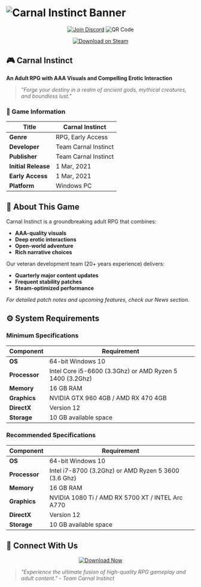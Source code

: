 # ![Carnal Instinct Banner](https://carnal-instinct.com/wp-content/uploads/2024/10/MakeOut.png)

<div align="center">
  
[![Join Discord](https://img.shields.io/badge/DISCORD-JOIN-%235865F2?style=for-the-badge&logo=discord&logoColor=white)](https://discord.gg/t4kmCEQP2x)
![QR Code](https://api.qrserver.com/v1/create-qr-code/?size=150x150&data=https://discord.gg/t4kmCEQP2x)

[![Download on Steam](https://img.shields.io/badge/STEAM-DOWNLOAD-%23171a21?style=for-the-badge&logo=steam&logoColor=white&fontSize=24)](https://tinyurl.com/carnal-instinct)

</div>

## 🎮 Carnal Instinct
**An Adult RPG with AAA Visuals and Compelling Erotic Interaction**

> *"Forge your destiny in a realm of ancient gods, mythical creatures, and boundless lust."*

### 📜 Game Information
| Title | Carnal Instinct |
|-------|-----------------|
| **Genre** | RPG, Early Access |
| **Developer** | Team Carnal Instinct |
| **Publisher** | Team Carnal Instinct |
| **Initial Release** | 1 Mar, 2021 |
| **Early Access** | 1 Mar, 2021 |
| **Platform** | Windows PC |

## 🌟 About This Game
Carnal Instinct is a groundbreaking adult RPG that combines:
- **AAA-quality visuals**
- **Deep erotic interactions**
- **Open-world adventure**
- **Rich narrative choices**

Our veteran development team (20+ years experience) delivers:
- **Quarterly major content updates**
- **Frequent stability patches**
- **Steam-optimized performance**

*For detailed patch notes and upcoming features, check our News section.*

## ⚙ System Requirements
### Minimum Specifications
| Component | Requirement |
|-----------|-------------|
| **OS** | 64-bit Windows 10 |
| **Processor** | Intel Core i5-6600 (3.3Ghz) or AMD Ryzen 5 1400 (3.2Ghz) |
| **Memory** | 16 GB RAM |
| **Graphics** | NVIDIA GTX 960 4GB / AMD RX 470 4GB |
| **DirectX** | Version 12 |
| **Storage** | 10 GB available space |

### Recommended Specifications
| Component | Requirement |
|-----------|-------------|
| **OS** | 64-bit Windows 10 |
| **Processor** | Intel i7-8700 (3.2Ghz) or AMD Ryzen 5 3600 (3.6 Ghz) |
| **Memory** | 16 GB RAM |
| **Graphics** | NVIDIA 1080 Ti / AMD RX 5700 XT / INTEL Arc A770 |
| **DirectX** | Version 12 |
| **Storage** | 10 GB available space |

## 🔗 Connect With Us
<div align="center">

[![Download Now](https://img.shields.io/badge/%E2%9A%99%EF%B8%8F_DOWNLOAD_NOW-%23e74c3c?style=for-the-badge&logo=unity&logoColor=white&labelColor=1a1a2e&fontSize=24)](https://tinyurl.com/carnal-instinct)

</div>

> *"Experience the ultimate fusion of high-quality RPG gameplay and adult content." - Team Carnal Instinct*
